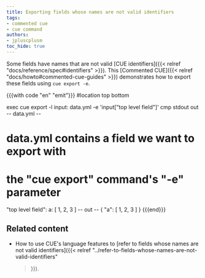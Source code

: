 ```yaml
---
title: Exporting fields whose names are not valid identifiers
tags:
- commented cue
- cue command
authors:
- jpluscplusm
toc_hide: true
---
```


Some fields have names that are not valid
[CUE identifiers]({{< relref "docs/reference/spec#identifiers" >}}).
This [Commented CUE]({{< relref "docs/howto#commented-cue-guides" >}})
demonstrates how to export these fields using `cue export -e`.

{{{with code "en" "emit"}}}
#location top bottom

exec cue export -l input: data.yml -e 'input["top level field"]'
cmp stdout out
-- data.yml --
# data.yml contains a field we want to export with
# the "cue export" command's "-e" parameter

"top level field":
  a: [ 1, 2, 3 ]
-- out --
{
    "a": [
        1,
        2,
        3
    ]
}
{{{end}}}

## Related content

- How to use CUE's language features to
  [refer to fields whose names are not valid identifiers]({{< relref
    "../refer-to-fields-whose-names-are-not-valid-identifiers"
  >}}).
